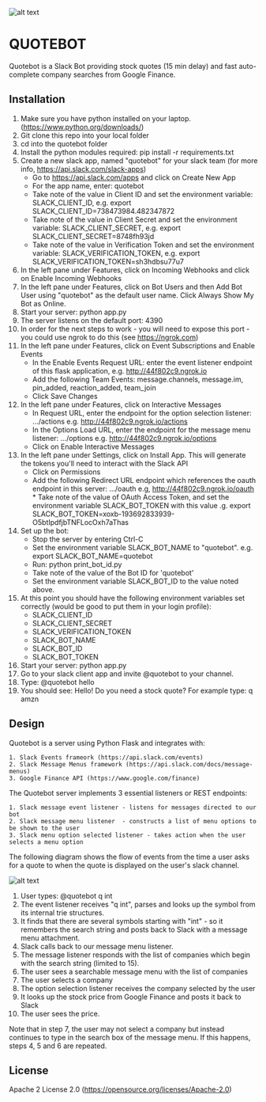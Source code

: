 ![alt text](http://pluralconcepts.com/images/quotebot.jpg "Quotebot")
<h1>QUOTEBOT</h1>

Quotebot is a Slack Bot providing stock quotes (15 min delay) and fast auto-complete company searches from Google Finance.

Installation
------------

   1. Make sure you have python installed on your laptop. (https://www.python.org/downloads/)
   2. Git clone this repo into your local folder
   3. cd into the quotebot folder
   4. Install the python modules required: pip install -r requirements.txt
   5. Create a new slack app, named "quotebot" for your slack team (for more info, https://api.slack.com/slack-apps)
      * Go to https://api.slack.com/apps and click on Create New App
      * For the app name, enter: quotebot
      * Take note of the value in Client ID and set the environment variable:  SLACK_CLIENT_ID, e.g. export SLACK_CLIENT_ID=738473984.482347872
      * Take note of the value in Client Secret and set the environment variable: SLACK_CLIENT_SECRET, e.g. export SLACK_CLIENT_SECRET=8748fh93jd
      * Take note of the value in Verification Token and set the environment variable: SLACK_VERIFICATION_TOKEN, e.g. export SLACK_VERIFICATION_TOKEN=sh3hdbsu77u7
   6. In the left pane under Features, click on Incoming Webhooks and click on Enable Incoming Webhooks	
   7. In the left pane under Features, click on Bot Users and then Add Bot User using "quotebot" as the default user name. Click Always Show My Bot as Online.
   8. Start your server: python app.py
   9. The server listens on the default port: 4390
   10. In order for the next steps to work - you will need to expose this port - you could use ngrok to do this (see https://ngrok.com)
   11. In the left pane under Features, click on Event Subscriptions and Enable Events
        * In the Enable Events Request URL: enter the event listener endpoint of this flask application, e.g. http://44f802c9.ngrok.io
        * Add the following Team Events:  message.channels, message.im, pin_added, reaction_added, team_join
        * Click Save Changes
   12. In the left pane under Features, click on Interactive Messages
        * In Request URL, enter the endpoint for the option selection listener: .../actions e.g. http://44f802c9.ngrok.io/actions
        * In the Options Load URL, enter the endpoint for the message menu listener: .../options e.g. http://44f802c9.ngrok.io/options
        * Click on Enable Interactive Messages
   13. In the left pane under Settings, click on Install App. This will generate the tokens you'll need to interact with the Slack API
        * Click on Permissions
        * Add the following Redirect URL endpoint which references the oauth endpoint in this server: .../oauth e.g, http://44f802c9.ngrok.io/oauth
	* Take note of the value of OAuth Access Token, and set the environment variable SLACK_BOT_TOKEN with this value .g. export SLACK_BOT_TOKEN=xoxb-193692833939-O5btIpdfjbTNFLocOxh7aThas
   14. Set up the bot:
        * Stop the server by entering Ctrl-C
        * Set the environment variable SLACK_BOT_NAME to "quotebot". e.g. export SLACK_BOT_NAME=quotebot
        * Run: python print_bot_id.py
        * Take note of the value of the Bot ID for 'quotebot'
        * Set the environment variable SLACK_BOT_ID to the value noted above.
   15. At this point you should have the following environment variables set correctly (would be good to put them in your login profile):
        * SLACK_CLIENT_ID
        * SLACK_CLIENT_SECRET
        * SLACK_VERIFICATION_TOKEN
        * SLACK_BOT_NAME
        * SLACK_BOT_ID
        * SLACK_BOT_TOKEN
   16. Start your server: python app.py
   17. Go to your slack client app and invite @quotebot to your channel.
   18. Type: @quotebot hello
   19. You should see:  Hello! Do you need a stock quote? For example type: q amzn

Design
------

Quotebot is a server using Python Flask and integrates with:

    1. Slack Events frameork (https://api.slack.com/events)
    2. Slack Message Menus framework (https://api.slack.com/docs/message-menus)
    3. Google Finance API (https://www.google.com/finance)

The Quotebot server implements 3 essential listeners or REST endpoints:

    1. Slack message event listener - listens for messages directed to our bot
    2. Slack message menu listener  - constructs a list of menu options to be shown to the user
    3. Slack menu option selected listener - takes action when the user selects a menu option

The following diagram shows the flow of events from the time a user asks for a quote to when the quote is displayed on the user's slack channel.

![alt text](http://pluralconcepts.com/images/quotebot-design.jpg "Quotebot Design")

   1. User types: @quotebot q int
   2. The event listener receives "q int", parses and looks up the symbol from its internal trie structures.
   3. It finds that there are several symbols starting with "int" - so it remembers the search string and posts back to Slack with a message menu attachment.
   4. Slack calls back to our message menu listener.
   5. The message listener responds with the list of companies which begin with the search string (limited to 15).
   6. The user sees a searchable message menu with the list of companies
   7. The user selects a company
   8. The option selection listener receives the company selected by the user
   9. It looks up the stock price from Google Finance and posts it back to Slack
   10. The user sees the price.

Note that in step 7, the user may not select a company but instead continues to type in the search box of the message menu.
If this happens, steps 4, 5 and 6 are repeated.

License
-------
Apache 2 License 2.0 (https://opensource.org/licenses/Apache-2.0)